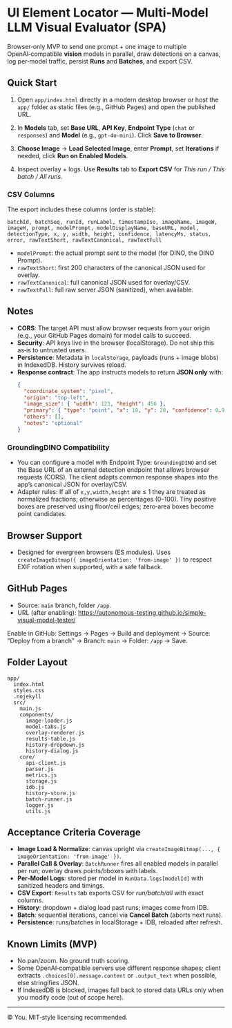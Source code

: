 # UI Element Locator — Multi‑Model LLM Visual Evaluator (SPA)

Browser‑only MVP to send one prompt + one image to multiple OpenAI‑compatible **vision** models in parallel, draw detections on a canvas, log per‑model traffic, persist **Runs** and **Batches**, and export CSV.

## Quick Start

1. Open `app/index.html` directly in a modern desktop browser or host the `app/` folder as static files (e.g., GitHub Pages) and open the published URL.

2. In **Models** tab, set **Base URL**, **API Key**, **Endpoint Type** (`chat` or `responses`) and **Model** (e.g., `gpt-4o-mini`). Click **Save to Browser**.

3. **Choose Image** → **Load Selected Image**, enter **Prompt**, set **Iterations** if needed, click **Run on Enabled Models**.

4. Inspect overlay + logs. Use **Results** tab to **Export CSV** for *This run / This batch / All runs*.

### CSV Columns

The export includes these columns (order is stable):

`batchId, batchSeq, runId, runLabel, timestampIso, imageName, imageW, imageH, prompt, modelPrompt, modelDisplayName, baseURL, model, detectionType, x, y, width, height, confidence, latencyMs, status, error, rawTextShort, rawTextCanonical, rawTextFull`

- `modelPrompt`: the actual prompt sent to the model (for DINO, the DINO Prompt).
- `rawTextShort`: first 200 characters of the canonical JSON used for overlay.
- `rawTextCanonical`: full canonical JSON used for overlay/CSV.
- `rawTextFull`: full raw server JSON (sanitized), when available.

## Notes

- **CORS**: The target API must allow browser requests from your origin (e.g., your GitHub Pages domain) for model calls to succeed.
- **Security**: API keys live in the browser (localStorage). Do not ship this as‑is to untrusted users.
- **Persistence**: Metadata in `localStorage`, payloads (runs + image blobs) in IndexedDB. History survives reload.
- **Response contract**: The app instructs models to return **JSON only** with:
  ```json
  {
    "coordinate_system": "pixel",
    "origin": "top-left",
    "image_size": { "width": 123, "height": 456 },
    "primary": { "type": "point", "x": 10, "y": 20, "confidence": 0.9 },
    "others": [],
    "notes": "optional"
  }
  ```

### GroundingDINO Compatibility

- You can configure a model with Endpoint Type: `GroundingDINO` and set the Base URL of an external detection endpoint that allows browser requests (CORS). The client adapts common response shapes into the app’s canonical JSON for overlay/CSV.
- Adapter rules: If all of `x,y,width,height` are ≤ 1 they are treated as normalized fractions; otherwise as percentages (0–100). Tiny positive boxes are preserved using floor/ceil edges; zero‑area boxes become point candidates.

## Browser Support

- Designed for evergreen browsers (ES modules). Uses `createImageBitmap({ imageOrientation: 'from-image' })` to respect EXIF rotation when supported, with a safe fallback.

## GitHub Pages

- Source: `main` branch, folder `/app`.
- URL (after enabling): https://autonomous-testing.github.io/simple-visual-model-tester/

Enable in GitHub: Settings → Pages → Build and deployment → Source: "Deploy from a branch" → Branch: `main` → Folder: `/app` → Save.

## Folder Layout

```
app/
  index.html
  styles.css
  .nojekyll
  src/
    main.js
    components/
      image-loader.js
      model-tabs.js
      overlay-renderer.js
      results-table.js
      history-dropdown.js
      history-dialog.js
    core/
      api-client.js
      parser.js
      metrics.js
      storage.js
      idb.js
      history-store.js
      batch-runner.js
      logger.js
      utils.js
```

## Acceptance Criteria Coverage

- **Image Load & Normalize**: canvas upright via `createImageBitmap(..., { imageOrientation: 'from-image' })`.
- **Parallel Call & Overlay**: `BatchRunner` fires all enabled models in parallel per run; overlay draws points/bboxes with labels.
- **Per‑Model Logs**: stored per model in `RunData.logs[modelId]` with sanitized headers and timings.
- **CSV Export**: `Results` tab exports CSV for *run/batch/all* with exact columns.
- **History**: dropdown + dialog load past runs; images come from IDB.
- **Batch**: sequential iterations, cancel via **Cancel Batch** (aborts next runs).
- **Persistence**: runs/batches in localStorage + IDB, reloaded after refresh.

## Known Limits (MVP)

- No pan/zoom. No ground truth scoring.
- Some OpenAI‑compatible servers use different response shapes; client extracts `.choices[0].message.content` or `.output_text` when possible, else stringifies JSON.
- If IndexedDB is blocked, images fall back to stored data URLs only when you modify code (out of scope here).

---

© You. MIT‑style licensing recommended.
